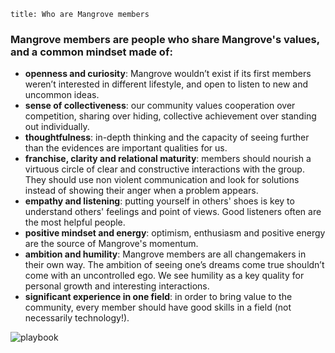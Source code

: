 ```
title: Who are Mangrove members
```

### Mangrove members are people who share Mangrove's values, and a common mindset made of:

- **openness and curiosity**: Mangrove wouldn’t exist if its first members weren’t interested in different lifestyle, and open to listen to new and uncommon ideas. 
- **sense of collectiveness**: our community values cooperation over competition, sharing over hiding, collective achievement over standing out individually.
- **thoughtfulness**: in-depth thinking and the capacity of seeing further than the evidences are important qualities for us.
- **franchise, clarity and relational maturity**: members should nourish a virtuous circle of clear and constructive interactions with the group. They should use non violent communication and look for solutions instead of showing their anger when a problem appears.
- **empathy and listening**: putting yourself in others' shoes is key to understand others' feelings and point of views. Good listeners often are the most helpful people.
- **positive mindset and energy**: optimism, enthusiasm and positive energy are the source of Mangrove's momentum. 
- **ambition and humility**: Mangrove members are all changemakers in their own way. The ambition of seeing one’s dreams come true shouldn’t come with an uncontrolled ego. We see humility as a key quality for personal growth and interesting interactions.
- **significant experience in one field**: in order to bring value to the community, every member should have good skills in a field (not necessarily technology!).

![playbook](/images/illustrations/member.gif)
